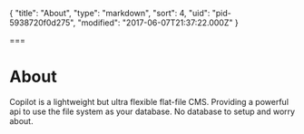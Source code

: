 {
	"title": "About",
	"type": "markdown",
	"sort": 4,
	"uid": "pid-5938720f0d275",
	"modified": "2017-06-07T21:37:22.000Z"
}

===

# About

Copilot is a lightweight but ultra flexible flat-file CMS.
Providing a powerful api to use the file system as your database.
No database to setup and worry about.

